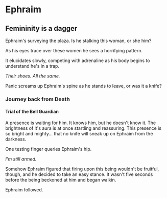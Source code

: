 # Ephraim

## Femininity is a dagger

Ephraim's surveying the plaza. Is he stalking this woman, or she him? 

As his eyes trace over these women he sees a horrifying pattern. 

It elucidates slowly, competing with adrenaline as his body begins to understand he's in a trap. 

*Their shoes. All the same.*

Panic screams up Ephraim's spine as he stands to leave, or was it a knife?

### Journey back from Death

#### Trial of the Bell Guardian

A presence is waiting for him. It knows him, but he doesn't know it. The brightness of it's aura is at once startling and reassuring. This presence is so bright and mighty... that no knife will sneak up on Ephraim from the darkness.

One testing finger queries Ephraim's hip. 

*I'm still armed.*

Somehow Ephraim figured that firing upon this being wouldn't be fruitful, though, and he decided to take an easy stance. It wasn't five seconds before the being beckoned at him and began walkin. 

Ephraim followed. 